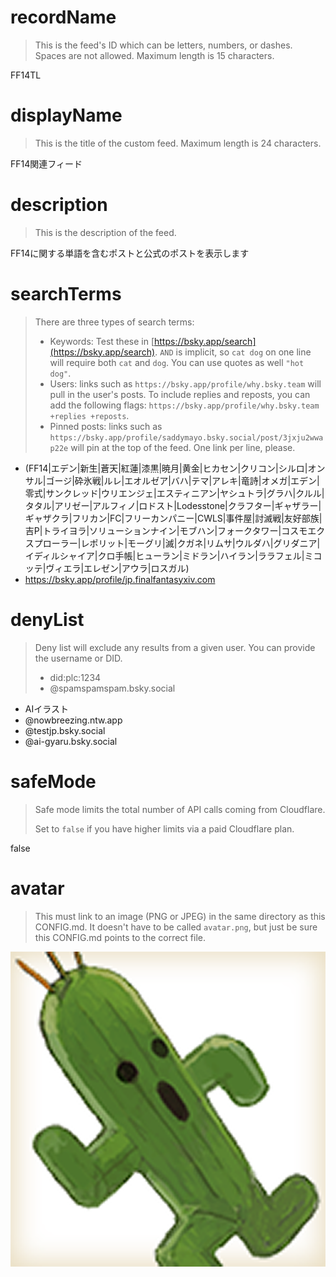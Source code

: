 
# recordName

> This is the feed's ID which can be letters, numbers, or dashes. Spaces are not allowed. Maximum length is 15 characters.

FF14TL

# displayName

> This is the title of the custom feed. Maximum length is 24 characters.

FF14関連フィード

# description

> This is the description of the feed.

FF14に関する単語を含むポストと公式のポストを表示します

# searchTerms

> There are three types of search terms:
>
> - Keywords: Test these in [https://bsky.app/search](https://bsky.app/search). `AND` is implicit, so `cat dog` on one line will require both `cat` and `dog`. You can use quotes as well `"hot dog"`.
> - Users: links such as `https://bsky.app/profile/why.bsky.team` will pull in the user's posts. To include replies and reposts, you can add the following flags: `https://bsky.app/profile/why.bsky.team +replies +reposts`.
> - Pinned posts: links such as `https://bsky.app/profile/saddymayo.bsky.social/post/3jxju2wwap22e` will pin at the top of the feed. One link per line, please.

- (FF14|エデン|新生|蒼天|紅蓮|漆黒|暁月|黄金|ヒカセン|クリコン|シルロ|オンサル|ゴージ|砕氷戦|ルレ|エオルゼア|バハ|テマ|アレキ|竜詩|オメガ|エデン|零式|サンクレッド|ウリエンジェ|エスティニアン|ヤシュトラ|グラハ|クルル|タタル|アリゼー|アルフィノ|ロドスト|Lodesstone|クラフター|ギャザラー|ギャザクラ|フリカン|FC|フリーカンパニー|CWLS|事件屋|討滅戦|友好部族|吉P|トライヨラ|ソリューションナイン|モブハン|フォークタワー|コスモエクスプローラー|レポリット|モーグリ|滅|クガネ|リムサ|ウルダハ|グリダニア|イディルシャイア|クロ手帳|ヒューラン|ミドラン|ハイラン|ララフェル|ミコッテ|ヴィエラ|エレゼン|アウラ|ロスガル)
- https://bsky.app/profile/jp.finalfantasyxiv.com
# denyList

> Deny list will exclude any results from a given user. You can provide the username or DID.
>
> - did:plc:1234
> - @spamspamspam.bsky.social

- AIイラスト
- @nowbreezing.ntw.app
- @testjp.bsky.social
- @ai-gyaru.bsky.social

# safeMode

> Safe mode limits the total number of API calls coming from Cloudflare.
>
> Set to `false` if you have higher limits via a paid Cloudflare plan.

false

# avatar

> This must link to an image (PNG or JPEG) in the same directory as this CONFIG.md. It doesn't have to be called `avatar.png`, but just be sure this CONFIG.md points to the correct file.

![](イラスト2.png)
